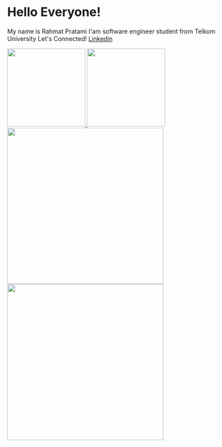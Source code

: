 # Hello Everyone!
My name is Rahmat Pratami
I'am software engineer student from Telkom University
Let's Connected! [Linkedin]([https://www.linkedin.com/in/angga-prasetya-fikrie-saputra-3b1137217/](https://www.linkedin.com/in/rahmat-pratami-027709247/))

<p align="left">
<a href="https://github.com/R1zarD9K">
  <img height="180em" src="https://github-readme-stats-eight-theta.vercel.app/api?username=R1zarD9K&show_icons=true&theme=algolia&include_all_commits=true&count_private=true"/> <img height="180em" src="https://github-readme-stats-eight-theta.vercel.app/api/top-langs/?username=R1zarD9K&layout=compact&langs_count=8&theme=algolia"/> <img height="360em" src="https://github-readme-stats.vercel.app/api/top-langs/?username=R1zarD9K&layout=pie&show_icons=true&theme=algolia&include_all_commits=true&count_private=true"/> <img height="360em" src="https://github-readme-stats.vercel.app/api/wakatime?username=R1zarD9K&show_icons=true&theme=algolia&include_all_commits=true&count_private=true"/>
</a>
</p>
